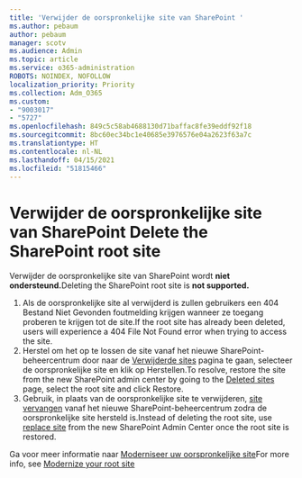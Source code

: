 ```yaml
---
title: 'Verwijder de oorspronkelijke site van SharePoint '
ms.author: pebaum
author: pebaum
manager: scotv
ms.audience: Admin
ms.topic: article
ms.service: o365-administration
ROBOTS: NOINDEX, NOFOLLOW
localization_priority: Priority
ms.collection: Adm_O365
ms.custom:
- "9003017"
- "5727"
ms.openlocfilehash: 849c5c58ab4688130d71baffac8fe39eddf92f18
ms.sourcegitcommit: 8bc60ec34bc1e40685e3976576e04a2623f63a7c
ms.translationtype: HT
ms.contentlocale: nl-NL
ms.lasthandoff: 04/15/2021
ms.locfileid: "51815466"
---
```

# <a name="delete-the-sharepoint-root-site"></a><span data-ttu-id="d1719-102">Verwijder de oorspronkelijke site van SharePoint </span><span class="sxs-lookup"><span data-stu-id="d1719-102">Delete the SharePoint root site</span></span>

<span data-ttu-id="d1719-103">Verwijder de oorspronkelijke site van SharePoint wordt **niet ondersteund.**</span><span class="sxs-lookup"><span data-stu-id="d1719-103">Deleting the SharePoint root site is  **not supported.**</span></span>

1.  <span data-ttu-id="d1719-104">Als de oorspronkelijke site al verwijderd is zullen gebruikers een 404 Bestand Niet Gevonden foutmelding krijgen wanneer ze toegang proberen te krijgen tot de site.</span><span class="sxs-lookup"><span data-stu-id="d1719-104">If the root site has already been deleted, users will experience a  404 File Not Found  error when trying to access the site.</span></span>
2.  <span data-ttu-id="d1719-105">Herstel om het op te lossen de site vanaf het nieuwe SharePoint-beheercentrum door naar de [Verwijderde sites](https://admin.microsoft.com/sharepoint?page=recycleBin&modern=true) pagina te gaan, selecteer de oorspronkelijke site en klik op Herstellen.</span><span class="sxs-lookup"><span data-stu-id="d1719-105">To resolve, restore the site  from the new SharePoint admin center by going to the  [Deleted sites](https://admin.microsoft.com/sharepoint?page=recycleBin&modern=true)  page, select the root site and click  Restore.</span></span>
3.  <span data-ttu-id="d1719-106">Gebruik, in plaats van de oorspronkelijke site te verwijderen, [site vervangen](https://docs.microsoft.com/sharepoint/modern-root-site#replace-your-root-site) vanaf het nieuwe SharePoint-beheercentrum zodra de oorspronkelijke site hersteld is.</span><span class="sxs-lookup"><span data-stu-id="d1719-106">Instead of deleting the root site, use [replace site](https://docs.microsoft.com/sharepoint/modern-root-site#replace-your-root-site)  from the new SharePoint Admin Center once the root site is restored.</span></span>

<span data-ttu-id="d1719-107">Ga voor meer informatie naar [Moderniseer uw oorspronkelijke site](https://docs.microsoft.com/sharepoint/modern-root-site)</span><span class="sxs-lookup"><span data-stu-id="d1719-107">For more info, see [Modernize your root site](https://docs.microsoft.com/sharepoint/modern-root-site)</span></span>